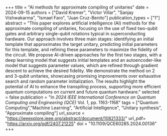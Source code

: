 +++
title = "AI methods for approximate compiling of unitaries"
date = 2024-09-15
authors = ["David Kremer", "Victor Villar", "Sanjay Vishwakarma", "Ismael Faro", "Juan Cruz-Benito"]
publication_types = ["1"]
abstract = "This paper explores artificial intelligence (AI) methods for the approximate compiling of unitaries, focusing on the use of fixed two-qubit gates and arbitrary single-qubit rotations typical in superconducting hardware. Our approach involves three main stages: identifying an initial template that approximates the target unitary, predicting initial parameters for this template, and refining these parameters to maximize the fidelity of the circuit. We propose AI-driven approaches for the first two stages, with a deep learning model that suggests initial templates and an autoencoder-like model that suggests parameter values, which are refined through gradient descent to achieve the desired fidelity. We demonstrate the method on 2 and 3-qubit unitaries, showcasing promising improvements over exhaustive search and random parameter initialization. The results highlight the potential of AI to enhance the transpiling process, supporting more efficient quantum computations on current and future quantum hardware."
selected = false
publication = "In _2024 IEEE International Conference on Quantum Computing and Engineering (QCE)_ Vol. 1, pp. 1163-1168"
tags = ["Quantum Computing","Machine Learning", "Artificial Intelligence", "Unitary synthesis", "Approximate compiling"]
url_source = "https://ieeexplore.ieee.org/abstract/document/10821333/"
url_pdf= "https://arxiv.org/pdf/2407.21225"
doi = "10.1109/QCE60285.2024.00136"
+++
